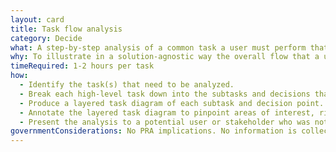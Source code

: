 ```yaml
---
layout: card
title: Task flow analysis
category: Decide
what: A step-by-step analysis of a common task a user must perform that diagrams the various touch points and decision points a user goes through to accomplish the task. The touch points should be represented as steps taken by the user, as well as steps taken by the system.
why: To illustrate in a solution-agnostic way the overall flow that a user progresses through to accomplish a single task. Task flow analysis also demonstrates the relationship between tasks, and how they interconnect across a site.
timeRequired: 1-2 hours per task
how:
  - Identify the task(s) that need to be analyzed.
  - Break each high-level task down into the subtasks and decisions that the user or system must perform. Specify the subtask in terms of objectives. Across all subtasks, you should cover the whole area of interest. Don’t make assumptions about which steps are understood.
  - Produce a layered task diagram of each subtask and decision point. The diagram must cover each step or decision necessary to accomplish the task.
  - Annotate the layered task diagram to pinpoint areas of interest, risk, or potential frustration.
  - Present the analysis to a potential user or stakeholder who was not involved in creating the diagram(s) but who knows the task(s) well enough to check for consistency and accuracy.
governmentConsiderations: No PRA implications. No information is collected from members of the public.
---
```

